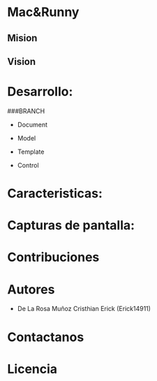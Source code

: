 <!--@author:Erick14911-->
<!--
Edicion de README.md
-> Los tamaños de fuente se modifican con '#'
-> El salto de linea se indica con una linea vasia
-> Las listas numeradas van con numero y punto (1.)  
-> Las listas no numeradas pueden anidarse y usan '*','+'.´-´
-> Bloque de codigo se encierra de la sig. manera: 
~~~

codigo

~~~
-> Puede escribirce codigo dejando sangria de 4 espacios
-> Un pequeño bloque de codigo puede escribirse entre Acentuacion fuerte:
   `codigo`
-> Para poner un link a una url: [texto mostrado](url)
-> Para linkear una imagen: ![Texto mostrado](Direccion de la imagen)
-> link a un ancla de un documento interno: [text](documento.ext#ancla)
-> Puede incristrarse codigo HTML como : <a name="ancla"/>
-> **Negritas**
-> *Italica*
-> _Cursiva_
-> ***Cursiva y Negrita***
-> **_Italica Negrita_**
-->
# Mac&Runny



## Mision



## Vision



# Desarrollo:

###BRANCH

+ Document

+ Model

+ Template

+ Control

# Caracteristicas:



# Capturas de pantalla:



# Contribuciones

>

# Autores

+ De La Rosa Muñoz Cristhian Erick (Erick14911)
  
# Contactanos



# Licencia
